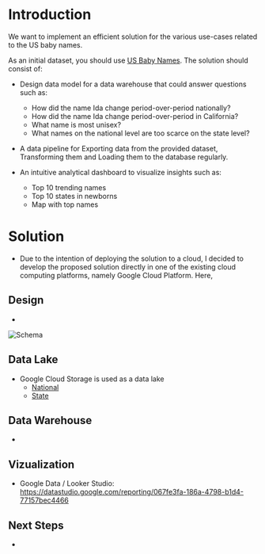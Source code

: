 # Introduction 

We want to implement an efficient solution for the various use-cases related to the US baby names.

As an initial dataset, you should use [US Baby Names](https://www.kaggle.com/datasets/kaggle/us-baby-names). The solution should consist of:

- Design data model for a data warehouse that could answer questions such as:
    - How did the name Ida change period-over-period nationally?
    - How did the name Ida change period-over-period in California?
    - What name is most unisex?
    - What names on the national level are too scarce on the state level?

- A data pipeline for Exporting data from the provided dataset, Transforming them and Loading them to the database regularly.

- An intuitive analytical dashboard to visualize insights such as:
    - Top 10 trending names
    - Top 10 states in newborns
    - Map with top names

# Solution 
- Due to the intention of deploying the solution to a cloud, I decided to develop the proposed solution directly in one of the existing cloud computing platforms, namely Google Cloud Platform. Here, 


## Design
-   

![Schema](https://storage.googleapis.com/baby-names-usa-1/us_baby_name.png)

## Data Lake
- Google Cloud Storage is used as a data lake
    - [National](https://storage.googleapis.com/baby-names-usa-1/NationalNames.csv)
    - [State](https://storage.googleapis.com/baby-names-usa-1/NationalNames.csv)

## Data Warehouse
- 

## Vizualization
- Google Data / Looker Studio: https://datastudio.google.com/reporting/067fe3fa-186a-4798-b1d4-77157bec4466

## Next Steps 
- 

